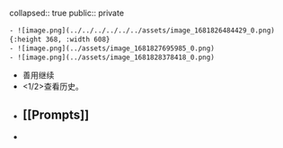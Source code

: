collapsed:: true
public:: private

	- ![image.png](../../../../../../assets/image_1681826484429_0.png){:height 368, :width 608}
	- ![image.png](../assets/image_1681827695985_0.png)
	- ![image.png](../assets/image_1681828378418_0.png)
- 善用继续
- <1/2>查看历史。
- ## [[Prompts]]
-